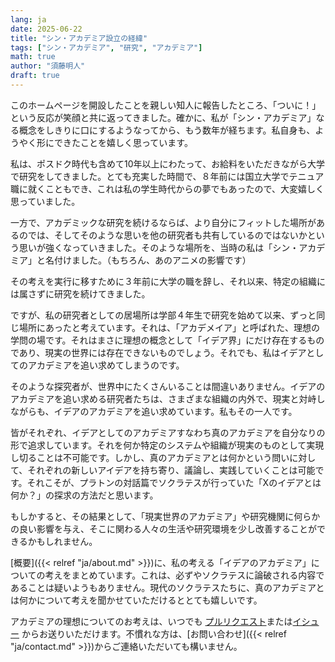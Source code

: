 ```yaml
---
lang: ja
date: 2025-06-22
title: "シン・アカデミア設立の経緯"
tags: ["シン・アカデミア", "研究", "アカデミア"]
math: true
author: "須藤明人"
draft: true
---
```


このホームページを開設したことを親しい知人に報告したところ、「ついに！」という反応が笑顔と共に返ってきました。確かに、私が「シン・アカデミア」なる概念をしきりに口にするようなってから、もう数年が経ちます。私自身も、ようやく形にできたことを嬉しく思っています。

私は、ポスドク時代も含めて10年以上にわたって、お給料をいただきながら大学で研究をしてきました。とても充実した時間で、８年前には国立大学でテニュア職に就くこともでき、これは私の学生時代からの夢でもあったので、大変嬉しく思っていました。

一方で、アカデミックな研究を続けるならば、より自分にフィットした場所があるのでは、そしてそのような思いを他の研究者も共有しているのではないかという思いが強くなっていきました。そのような場所を、当時の私は「シン・アカデミア」と名付けました。（もちろん、あのアニメの影響です）

その考えを実行に移すために３年前に大学の職を辞し、それ以来、特定の組織には属さずに研究を続けてきました。

ですが、私の研究者としての居場所は学部４年生で研究を始めて以来、ずっと同じ場所にあったと考えています。それは、「アカデメイア」と呼ばれた、理想の学問の場です。それはまさに理想の概念として「イデア界」にだけ存在するものであり、現実の世界には存在できないものでしょう。それでも、私はイデアとしてのアカデミアを追い求めてしまうのです。

そのような探究者が、世界中にたくさんいることは間違いありません。イデアのアカデミアを追い求める研究者たちは、さまざまな組織の内外で、現実と対峙しながらも、イデアのアカデミアを追い求めています。私もその一人です。

皆がそれぞれ、イデアとしてのアカデミアすなわち真のアカデミアを自分なりの形で追求しています。それを何か特定のシステムや組織が現実のものとして実現し切ることは不可能です。しかし、真のアカデミアとは何かという問いに対して、それぞれの新しいアイデアを持ち寄り、議論し、実践していくことは可能です。それこそが、プラトンの対話篇でソクラテスが行っていた「Xのイデアとは何か？」の探求の方法だと思います。

もしかすると、その結果として、「現実世界のアカデミア」や研究機関に何らかの良い影響を与え、そこに関わる人々の生活や研究環境を少し改善することができるかもしれません。

[概要]({{< relref "ja/about.md" >}})に、私の考える「イデアのアカデミア」についての考えをまとめています。これは、必ずやソクラテスに論破される内容であることは疑いようもありません。現代のソクラテスたちに、真のアカデミアとは何かについて考えを聞かせていただけるととても嬉しいです。

アカデミアの理想についてのお考えは、いつでも [プルリクエスト](https://github.com/sudodo/shin-academia-web/pulls)または[イシュー](https://github.com/sudodo/shin-academia-web/issues) からお送りいただけます。不慣れな方は、[お問い合わせ]({{< relref "ja/contact.md" >}})からご連絡いただいても構いません。